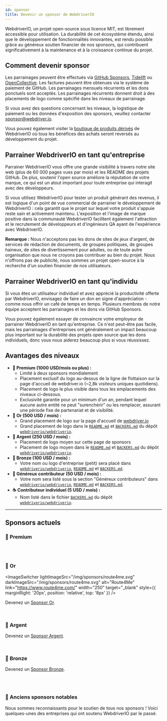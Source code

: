 ```yaml
---
id: sponsor
title: Devenir un sponsor de WebdriverIO
---
```


WebdriverIO, un projet open-source sous licence MIT, est librement accessible pour utilisation. La durabilité de cet écosystème étendu, ainsi que le développement de fonctionnalités innovantes, est rendu possible grâce au généreux soutien financier de nos sponsors, qui contribuent significativement à la maintenance et à la croissance continue du projet.

## Comment devenir sponsor​
Les parrainages peuvent être effectués via [GitHub Sponsors](https://github.com/sponsors/webdriverio), [Tidelift](enterprise) ou [OpenCollective](https://opencollective.com/webdriverio). Les factures peuvent être obtenues via le système de paiement de GitHub. Les parrainages mensuels récurrents et les dons ponctuels sont acceptés. Les parrainages récurrents donnent droit à des placements de logo comme spécifié dans les niveaux de parrainage.

Si vous avez des questions concernant les niveaux, la logistique de paiement ou les données d'exposition des sponsors, veuillez contacter [sponsor@webdriver.io](mailto:sponsor@webdriver.io).

Vous pouvez également visiter la [boutique de produits dérivés](https://shop.webdriver.io/) de WebdriverIO où tous les bénéfices des achats seront reversés au développement du projet.

## Parrainer WebdriverIO en tant qu'entreprise​
Parrainer WebdriverIO vous offre une grande visibilité à travers notre site web (plus de 60 000 pages vues par mois) et les README des projets GitHub. De plus, soutenir l'open source améliore la réputation de votre marque, ce qui est un atout important pour toute entreprise qui interagit avec des développeurs.

Si vous utilisez WebdriverIO pour tester un produit générant des revenus, il est logique d'un point de vue commercial de parrainer le développement de WebdriverIO : cela garantit que le projet sur lequel votre produit s'appuie reste sain et activement maintenu. L'exposition et l'image de marque positive dans la communauté WebdriverIO facilitent également l'attraction et le recrutement de développeurs et d'ingénieurs QA ayant de l'expérience avec WebdriverIO.

__Remarque :__ Nous n'acceptons pas les dons de sites de jeux d'argent, de services de rédaction de documents, de groupes politiques, de groupes haineux, de sites de divertissement pour adultes, ou de toute autre organisation que nous ne croyons pas contribuer au bien du projet. Nous n'offrons pas de publicité, nous sommes un projet open-source à la recherche d'un soutien financier de nos utilisateurs.

## Parrainer WebdriverIO en tant qu'individu​
Si vous êtes un utilisateur individuel et avez apprécié la productivité offerte par WebdriverIO, envisagez de faire un don en signe d'appréciation - comme nous offrir un café de temps en temps. Plusieurs membres de notre équipe acceptent les parrainages et les dons via GitHub Sponsors.

Vous pouvez également essayer de convaincre votre employeur de parrainer WebdriverIO en tant qu'entreprise. Ce n'est peut-être pas facile, mais les parrainages d'entreprises ont généralement un impact beaucoup plus important sur la durabilité des projets open source que les dons individuels, donc vous nous aiderez beaucoup plus si vous réussissez.

## Avantages des niveaux​

- __💎 Premium (1000 USD/mois ou plus) :__
  - Limité à deux sponsors mondialement
  - Placement exclusif du logo au-dessus de la ligne de flottaison sur la page d'accueil de webdriver.io (~2,8k visiteurs uniques quotidiens).
  - Placement de logo le plus visible dans tous les emplacements des niveaux ci-dessous.
  - Exclusivité garantie pour un minimum d'un an, pendant lequel aucune autre entité ne peut "surenchérir" ou les remplacer, assurant une période fixe de partenariat et de visibilité.
- __🥇 Or (500 USD / mois) :__
  - Grand placement de logo sur la page d'accueil de [webdriver.io](https://webdriver.io/)
  - Grand placement de logo dans le [`README.md`](https://github.com/webdriverio/webdriverio/blob/main/README.md) et [`BACKERS.md`](https://github.com/webdriverio/webdriverio/blob/main/BACKERS.md) du dépôt [`webdriverio/webdriverio`](https://github.com/webdriverio/webdriverio).
- __🥈 Argent (250 USD / mois) :__
  - Placement de logo moyen sur cette page de sponsors
  - Placement de logo moyen dans le [`README.md`](https://github.com/webdriverio/webdriverio/blob/main/README.md) et [`BACKERS.md`](https://github.com/webdriverio/webdriverio/blob/main/BACKERS.md) du dépôt [`webdriverio/webdriverio`](https://github.com/webdriverio/webdriverio).
- __🥉 Bronze (100 USD / mois) :__
  - Votre nom ou logo d'entreprise (petit) sera placé dans [`webdriverio/webdriverio`](https://github.com/webdriverio/webdriverio), [`README.md`](https://github.com/webdriverio/webdriverio/blob/main/README.md) et [`BACKERS.md`](https://github.com/webdriverio/webdriverio/blob/main/BACKERS.md).
- __🍺 Généreux contributeur (50 USD / mois) :__
  - Votre nom sera listé sous la section "Généreux contributeurs" dans [`webdriverio/webdriverio`](https://github.com/webdriverio/webdriverio), [`README.md`](https://github.com/webdriverio/webdriverio/blob/main/README.md) et [`BACKERS.md`](https://github.com/webdriverio/webdriverio/blob/main/BACKERS.md).
- __☕️ Contributeur individuel (5 USD / mois) :__
  - Nom listé dans le fichier [`BACKERS.md`](https://github.com/webdriverio/webdriverio/blob/main/BACKERS.md) du dépôt [`webdriverio/webdriverio`](https://github.com/webdriverio/webdriverio).

---

## Sponsors actuels

### 💎 Premium

<ImageSwitcher
    lightImageSrc="/img/sponsors/browserstack_black.svg"
    darkImageSrc="/img/sponsors/browserstack_white.svg"
    alt="BrowserStack"
    target="_blank"
    link="https://www.browserstack.com/automation-webdriverio"
/>

<br />
<br />

### 🥇 Or

<ImageSwitcher
    lightImageSrc="/img/sponsors/route4me.svg"
    darkImageSrc="/img/sponsors/route4me.svg"
    alt="Route4Me"
    link="https://www.route4me.com/"
    width="250"
    target="_blank"
    style={{ marginRight: '20px', position: 'relative', top: '8px' }}
/>

<ImageSwitcher
    lightImageSrc="/img/sponsors/lambdatest_black.svg"
    darkImageSrc="/img/sponsors/lambdatest_white.svg"
    alt="Lambdatest"
    target="_blank"
    link="https://www.lambdatest.com/"
    width="250"
/>

Devenez un [Sponsor Or](https://opencollective.com/webdriverio/contribute/gold-sponsor-26921/checkout?interval=month&amount=500&contributeAs=me).

<br />

### 🥈 Argent

<ImageSwitcher
    lightImageSrc="/img/sponsors/testingbot.svg"
    darkImageSrc="/img/sponsors/testingbot.svg"
    alt="TestingBot"
    link="https://testingbot.com/"
    width="150"
    target="_blank"
/>

Devenez un [Sponsor Argent](https://opencollective.com/webdriverio/contribute/silver-sponsor-69223/checkout?interval=month&amount=250&contributeAs=me).

<br />

### 🥉 Bronze

<ImageSwitcher
    lightImageSrc="/img/sponsors/eslint_black.svg"
    darkImageSrc="/img/sponsors/eslint_white.svg"
    alt="Eslint"
    target="_blank"
    link="https://eslint.org/"
    width="150"
/>

<ImageSwitcher
    lightImageSrc="/img/sponsors/gridlastic.png"
    darkImageSrc="/img/sponsors/gridlastic.png"
    alt="Gridlastic"
    target="_blank"
    link="https://www.gridlastic.com/webdriverio.html"
    width="150"
/>

Devenez un [Sponsor Bronze](https://opencollective.com/webdriverio/contribute/bronze-sponsor-69224/checkout?interval=month&amount=100&contributeAs=me).

<br />
<br />

### 🙇 Anciens sponsors notables

Nous sommes reconnaissants pour le soutien de tous nos sponsors ! Voici quelques-unes des entreprises qui ont soutenu WebdriverIO par le passé.

<ImageSwitcher
    lightImageSrc="/img/sponsors/saucelabs_black.svg"
    darkImageSrc="/img/sponsors/saucelabs_white.svg"
    alt="Sauce Labs"
    link="https://saucelabs.com/"
    width="150"
    target="_blank"
/>